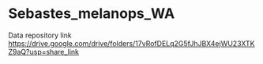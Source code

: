 # Sebastes_melanops_WA

Data repository link
https://drive.google.com/drive/folders/17vRofDELq2G5fJhJBX4ejWU23XTKZ9aQ?usp=share_link
